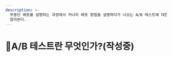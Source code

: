```yaml
---
description: >-
  무중단 배포를 설명하는 과정에서 카나리 배포 방법을 설명하다가 나오는 A/B 테스트에 대한 꼬리물기에 대비하여 무엇인지 간단하게나마
  알아본다.
---
```


# A/B 테스트란 무엇인가?(작성중)

